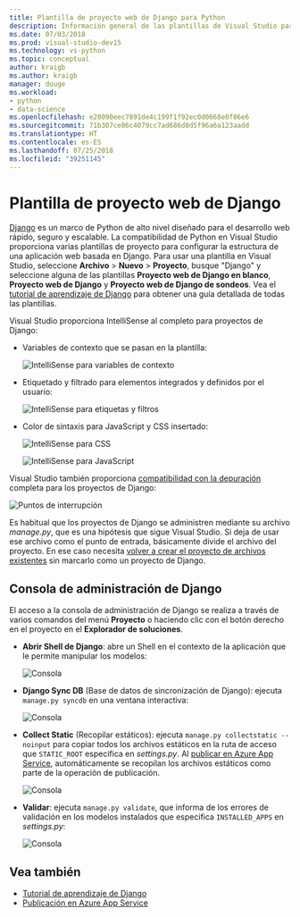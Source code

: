 ```yaml
---
title: Plantilla de proyecto web de Django para Python
description: Información general de las plantillas de Visual Studio para aplicaciones web escritas en Python con el marco Django.
ms.date: 07/03/2018
ms.prod: visual-studio-dev15
ms.technology: vs-python
ms.topic: conceptual
author: kraigb
ms.author: kraigb
manager: douge
ms.workload:
- python
- data-science
ms.openlocfilehash: e20090eec7891de4c199f1f92ec0d0668e0f86e6
ms.sourcegitcommit: 71b307ce86c4079cc7ad686d8d5f96a6a123aadd
ms.translationtype: HT
ms.contentlocale: es-ES
ms.lasthandoff: 07/25/2018
ms.locfileid: "39251145"
---
```

# <a name="django-web-project-template"></a>Plantilla de proyecto web de Django

[Django](https://www.djangoproject.com/) es un marco de Python de alto nivel diseñado para el desarrollo web rápido, seguro y escalable. La compatibilidad de Python en Visual Studio proporciona varias plantillas de proyecto para configurar la estructura de una aplicación web basada en Django. Para usar una plantilla en Visual Studio, seleccione **Archivo** > **Nuevo** > **Proyecto**, busque "Django" y seleccione alguna de las plantillas **Proyecto web de Django en blanco**, **Proyecto web de Django** y **Proyecto web de Django de sondeos**. Vea el [tutorial de aprendizaje de Django](learn-django-in-visual-studio-step-01-project-and-solution.md) para obtener una guía detallada de todas las plantillas.

Visual Studio proporciona IntelliSense al completo para proyectos de Django:

- Variables de contexto que se pasan en la plantilla:

    ![IntelliSense para variables de contexto](media/template-django-intellisense.png)

- Etiquetado y filtrado para elementos integrados y definidos por el usuario:

    ![IntelliSense para etiquetas y filtros](media/template-django-intellisense-filter.png)

- Color de sintaxis para JavaScript y CSS insertado:

    ![IntelliSense para CSS](media/template-django-intellisense-css.png)

    ![IntelliSense para JavaScript](media/template-django-intellisense-js.png)

Visual Studio también proporciona [compatibilidad con la depuración](debugging-python-in-visual-studio.md) completa para los proyectos de Django: 

![Puntos de interrupción](media/template-django-debugging.png)

Es habitual que los proyectos de Django se administren mediante su archivo *manage.py*, que es una hipótesis que sigue Visual Studio. Si deja de usar ese archivo como el punto de entrada, básicamente divide el archivo del proyecto. En ese caso necesita [volver a crear el proyecto de archivos existentes](managing-python-projects-in-visual-studio.md#create-a-project-from-existing-files) sin marcarlo como un proyecto de Django.

## <a name="django-management-console"></a>Consola de administración de Django

El acceso a la consola de administración de Django se realiza a través de varios comandos del menú **Proyecto** o haciendo clic con el botón derecho en el proyecto en el **Explorador de soluciones**.

- **Abrir Shell de Django**: abre un Shell en el contexto de la aplicación que le permite manipular los modelos:

    ![Consola](media/template-django-console-shell.png)

- **Django Sync DB** (Base de datos de sincronización de Django): ejecuta `manage.py syncdb` en una ventana interactiva:

    ![Consola](media/template-django-console-sync-db.png)

- **Collect Static** (Recopilar estáticos): ejecuta `manage.py collectstatic --noinput` para copiar todos los archivos estáticos en la ruta de acceso que `STATIC_ROOT` especifica en *settings.py*. Al [publicar en Azure App Service](publishing-python-web-applications-to-azure-from-visual-studio.md), automáticamente se recopilan los archivos estáticos como parte de la operación de publicación.

    ![Consola](media/template-django-console-collect-static.png)

- **Validar**: ejecuta `manage.py validate`, que informa de los errores de validación en los modelos instalados que especifica `INSTALLED_APPS` en *settings.py*:

    ![Consola](media/template-django-console-validate.png)

## <a name="see-also"></a>Vea también

- [Tutorial de aprendizaje de Django](learn-django-in-visual-studio-step-01-project-and-solution.md)
- [Publicación en Azure App Service](publishing-python-web-applications-to-azure-from-visual-studio.md)